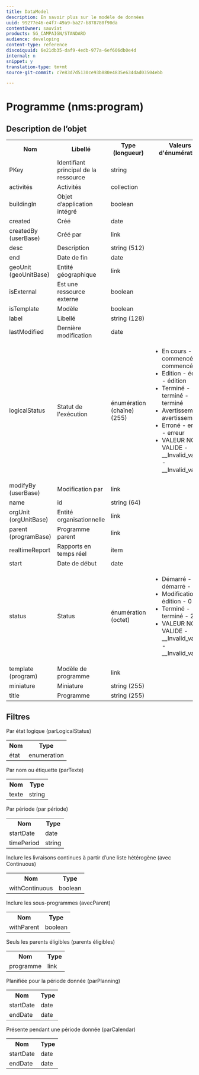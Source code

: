 ```yaml
---
title: DataModel
description: En savoir plus sur le modèle de données
uuid: 99277e46-e4f7-49a9-ba27-b878780f90da
contentOwner: sauviat
products: SG_CAMPAIGN/STANDARD
audience: developing
content-type: reference
discoiquuid: 6e21db35-daf9-4edb-977a-6ef606db0e4d
internal: n
snippet: y
translation-type: tm+mt
source-git-commit: c7e83d7d5130ce93b880e4835e634dad03504ebb

---
```



# Programme (nms:program)

## Description de l’objet

<table>
               <tr>
                  <th>Nom</th>
                  <th>Libellé</th>
                  <th>Type (longueur)</th>
                  <th>Valeurs d'énumération</th>
               </tr>
               <tr>
                  <td>PKey</td>
                  <td>Identifiant principal de la ressource</td>
                  <td>string </td>
                  <td> </td>
               </tr>
               <tr>
                  <td>activités</td>
                  <td>Activités</td>
                  <td>collection </td>
                  <td> </td>
               </tr>
               <tr>
                  <td>buildingIn</td>
                  <td>Objet d’application intégré</td>
                  <td>boolean </td>
                  <td> </td>
               </tr>
               <tr>
                  <td>created</td>
                  <td>Créé</td>
                  <td>date </td>
                  <td> </td>
               </tr>
               <tr>
                  <td>createdBy (userBase)</td>
                  <td>Créé par</td>
                  <td>link </td>
                  <td> </td>
               </tr>
               <tr>
                  <td>desc</td>
                  <td>Description</td>
                  <td>string (512)</td>
                  <td> </td>
               </tr>
               <tr>
                  <td>end</td>
                  <td>Date de fin</td>
                  <td>date </td>
                  <td> </td>
               </tr>
               <tr>
                  <td>geoUnit (geoUnitBase)</td>
                  <td>Entité géographique</td>
                  <td>link </td>
                  <td> </td>
               </tr>
               <tr>
                  <td>isExternal</td>
                  <td>Est une ressource externe</td>
                  <td>boolean </td>
                  <td> </td>
               </tr>
               <tr>
                  <td>isTemplate</td>
                  <td>Modèle</td>
                  <td>boolean </td>
                  <td> </td>
               </tr>
               <tr>
                  <td>label</td>
                  <td>Libellé</td>
                  <td>string (128)</td>
                  <td> </td>
               </tr>
               <tr>
                  <td>lastModified</td>
                  <td>Dernière modification</td>
                  <td>date </td>
                  <td> </td>
               </tr>
               <tr>
                  <td>logicalStatus</td>
                  <td>Statut de l'exécution</td>
                  <td>énumération (chaîne) (255)</td>
                  <td>
                     <ul>
                        <li>En cours - commencé - commencé</li>
                        <li>Edition - édition - édition</li>
                        <li>Terminé - terminé - terminé</li>
                        <li>Avertissement - avertissement</li>
                        <li>Erroné - erreur - erreur</li>
                        <li>VALEUR NON VALIDE - __Invalid_value__ - __Invalid_value__</li>
                     </ul>
                  </td>
               </tr>
               <tr>
                  <td>modifyBy (userBase)</td>
                  <td>Modification par</td>
                  <td>link </td>
                  <td> </td>
               </tr>
               <tr>
                  <td>name</td>
                  <td>id</td>
                  <td>string (64)</td>
                  <td> </td>
               </tr>
               <tr>
                  <td>orgUnit (orgUnitBase)</td>
                  <td>Entité organisationnelle</td>
                  <td>link </td>
                  <td> </td>
               </tr>
               <tr>
                  <td>parent (programBase)</td>
                  <td>Programme parent</td>
                  <td>link </td>
                  <td> </td>
               </tr>
               <tr>
                  <td>realtimeReport</td>
                  <td>Rapports en temps réel</td>
                  <td>item </td>
                  <td> </td>
               </tr>
               <tr>
                  <td>start</td>
                  <td>Date de début</td>
                  <td>date </td>
                  <td> </td>
               </tr>
               <tr>
                  <td>status</td>
                  <td>Status</td>
                  <td>énumération (octet) </td>
                  <td>
                     <ul>
                        <li>Démarré - démarré - 1</li>
                        <li>Modification - édition - 0</li>
                        <li>Terminé - terminé - 2</li>
                        <li>VALEUR NON VALIDE - __Invalid_value__ - __Invalid_value__</li>
                     </ul>
                  </td>
               </tr>
               <tr>
                  <td>template (program)</td>
                  <td>Modèle de programme</td>
                  <td>link </td>
                  <td> </td>
               </tr>
               <tr>
                  <td>miniature</td>
                  <td>Miniature</td>
                  <td>string (255)</td>
                  <td> </td>
               </tr>
               <tr>
                  <td>title</td>
                  <td>Programme</td>
                  <td>string (255)</td>
                  <td> </td>
               </tr>
            </table>

## Filtres

Par état logique (parLogicalStatus)

<table>
    <tr>
    <th>Nom</th>
    <th>Type</th>
    </tr>
    <tr>
    <td>état</td>
    <td>enumeration</td>
    </tr>
</table>

Par nom ou étiquette (parTexte)

<table>
    <tr>
    <th>Nom</th>
    <th>Type</th>
    </tr>
    <tr>
    <td>texte</td>
    <td>string</td>
    </tr>
</table>

Par période (par période)

<table>
    <tr>
    <th>Nom</th>
    <th>Type</th>
    </tr>
    <tr>
    <td>startDate</td>
    <td>date</td>
    </tr>
    <tr>
    <td>timePeriod</td>
    <td>string</td>
    </tr>
</table>

Inclure les livraisons continues à partir d’une liste hétérogène (avec Continuous)

<table>
    <tr>
    <th>Nom</th>
    <th>Type</th>
    </tr>
    <tr>
    <td>withContinuous</td>
    <td>boolean</td>
    </tr>
</table>

Inclure les sous-programmes (avecParent)

<table>
        <tr>
        <th>Nom</th>
        <th>Type</th>
        </tr>
        <tr>
        <td>withParent</td>
        <td>boolean</td>
        </tr>
    </table>

Seuls les parents éligibles (parents éligibles)

<table>
    <tr>
    <th>Nom</th>
    <th>Type</th>
    </tr>
    <tr>
    <td>programme</td>
    <td>link</td>
    </tr>
</table>

Planifiée pour la période donnée (parPlanning)

<table>
    <tr>
    <th>Nom</th>
    <th>Type</th>
    </tr>
    <tr>
    <td>startDate</td>
    <td>date</td>
    </tr>
    <tr>
    <td>endDate</td>
    <td>date</td>
    </tr>
</table>

Présente pendant une période donnée (parCalendar)

<table>
    <tr>
    <th>Nom</th>
    <th>Type</th>
    </tr>
    <tr>
    <td>startDate</td>
    <td>date</td>
    </tr>
    <tr>
    <td>endDate</td>
    <td>date</td>
    </tr>
</table>